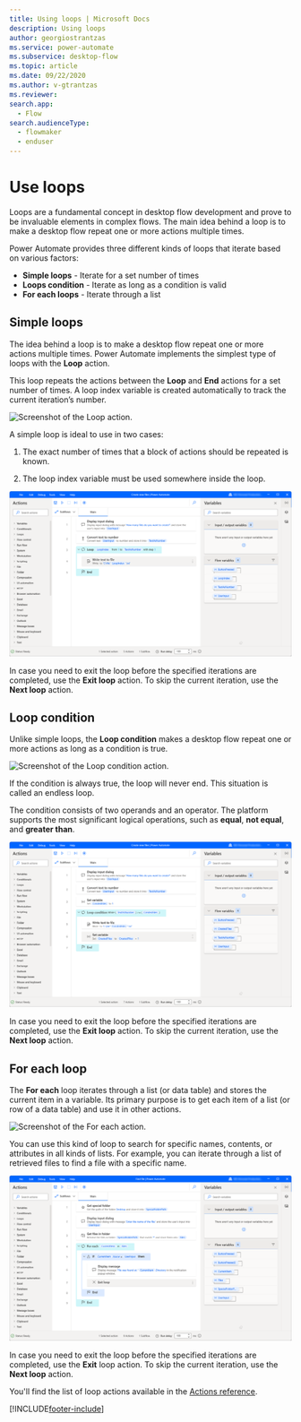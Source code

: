 ```yaml
---
title: Using loops | Microsoft Docs
description: Using loops
author: georgiostrantzas
ms.service: power-automate
ms.subservice: desktop-flow
ms.topic: article
ms.date: 09/22/2020
ms.author: v-gtrantzas
ms.reviewer:
search.app:
  - Flow
search.audienceType: 
  - flowmaker
  - enduser
---
```


# Use loops



Loops are a fundamental concept in desktop flow development and prove to be invaluable elements in complex flows. The main idea behind a loop is to make a desktop flow repeat one or more actions multiple times. 

Power Automate provides three different kinds of loops that iterate based on various factors: 

- **Simple loops** - Iterate for a set number of times
- **Loops condition** - Iterate as long as a condition is valid
- **For each loops** - Iterate through a list

## Simple loops

The idea behind a loop is to make a desktop flow repeat one or more actions multiple times. Power Automate implements the simplest type of loops with the **Loop** action.

This loop repeats the actions between the **Loop** and **End** actions for a set number of times. A loop index variable is created automatically to track the current iteration’s number.

![Screenshot of the Loop action.](media\simple-loops\loop-action.png)

A simple loop is ideal to use in two cases:

1. The exact number of times that a block of actions should be repeated is known.

1. The loop index variable must be used somewhere inside the loop.

![Screenshot of an example flow with a Loop action.](media\simple-loops\loop-example.png)

In case you need to exit the loop before the specified iterations are completed, use the **Exit loop** action. To skip the current iteration, use the **Next loop** action.

## Loop condition

Unlike simple loops, the **Loop condition** makes a desktop flow repeat one or more actions as long as a condition is true.

![Screenshot of the Loop condition action.](media\loop-condition\loop-condition.png)

If the condition is always true, the loop will never end. This situation is called an endless loop.

The condition consists of two operands and an operator. The platform supports the most significant logical operations, such as **equal**, **not equal**, and **greater than**.

![Screenshot of an example flow with a Loop condition action.](media\loop-condition\loop-condition-example.png)

In case you need to exit the loop before the specified iterations are completed, use the **Exit loop** action. To skip the current iteration, use the **Next loop** action.

## For each loop

The **For each** loop iterates through a list (or data table) and stores the current item in a variable. Its primary purpose is to get each item of a list (or row of a data table) and use it in other actions.

![Screenshot of the For each action.](media\for-each-loop\for-each-loop.png)

You can use this kind of loop to search for specific names, contents, or attributes in all kinds of lists. For example, you can iterate through a list of retrieved files to find a file with a specific name. 

![Screenshot of an example flow with a For each action.](media\for-each-loop\for-each-loop-example.png)

In case you need to exit the loop before the specified iterations are completed, use the **Exit** loop action. To skip the current iteration, use the **Next loop** action.

You'll find the list of loop actions available in the [Actions reference](actions-reference/loops.md).


[!INCLUDE[footer-include](../includes/footer-banner.md)]